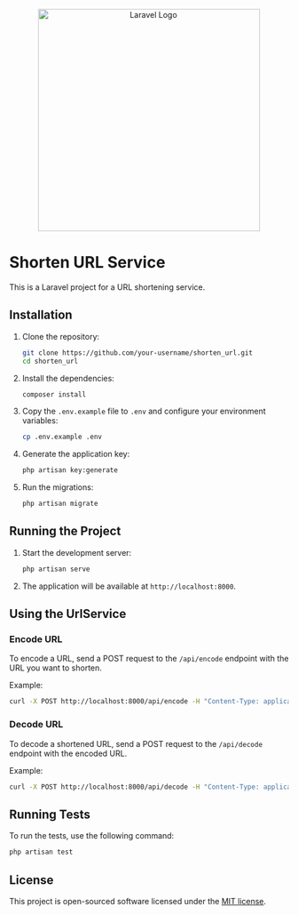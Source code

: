 <p align="center"><a href="https://laravel.com" target="_blank"><img src="https://raw.githubusercontent.com/laravel/art/master/logo-lockup/5%20SVG/2%20CMYK/1%20Full%20Color/laravel-logolockup-cmyk-red.svg" width="400" alt="Laravel Logo"></a></p>

# Shorten URL Service

This is a Laravel project for a URL shortening service.

## Installation

1. Clone the repository:
    ```bash
    git clone https://github.com/your-username/shorten_url.git
    cd shorten_url
    ```

2. Install the dependencies:
    ```bash
    composer install
    ```

3. Copy the `.env.example` file to `.env` and configure your environment variables:
    ```bash
    cp .env.example .env
    ```

4. Generate the application key:
    ```bash
    php artisan key:generate
    ```

5. Run the migrations:
    ```bash
    php artisan migrate
    ```

## Running the Project

1. Start the development server:
    ```bash
    php artisan serve
    ```

2. The application will be available at `http://localhost:8000`.

## Using the UrlService

### Encode URL

To encode a URL, send a POST request to the `/api/encode` endpoint with the URL you want to shorten.

Example:
```bash
curl -X POST http://localhost:8000/api/encode -H "Content-Type: application/json" -d '{"url": "https://example.com"}'
```

### Decode URL

To decode a shortened URL, send a POST request to the `/api/decode` endpoint with the encoded URL.

Example:
```bash
curl -X POST http://localhost:8000/api/decode -H "Content-Type: application/json" -d '{"url": "shortened_url"}'
```

## Running Tests

To run the tests, use the following command:
```bash
php artisan test
```

## License

This project is open-sourced software licensed under the [MIT license](https://opensource.org/licenses/MIT).
